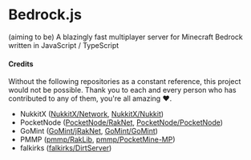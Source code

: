 # Bedrock.js
(aiming to be) A blazingly fast multiplayer server for Minecraft Bedrock written in JavaScript / TypeScript

#### Credits
Without the following repositories as a constant reference, this project would not be possible. Thank you to each and every person who has contributed to any of them, you're all amazing :heart:.

- NukkitX ([NukkitX/Network](https://github.com/NukkitX/Network), [NukkitX/Nukkit](https://github.com/NukkitX/Nukkit))
- PocketNode ([PocketNode/RakNet](https://github.com/PocketNode/RakNet), [PocketNode/PocketNode](https://github.com/PocketNode/PocketNode))
- GoMint ([GoMint/jRakNet](https://github.com/GoMint/jRakNet), [GoMint/GoMint](https://github.com/GoMint/GoMint))
- PMMP ([pmmp/RakLib](https://github.com/pmmp/RakLib), [pmmp/PocketMine-MP](https://github.com/pmmp/PocketMine-MP))
- falkirks ([falkirks/DirtServer](https://github.com/falkirks/DirtServer))
